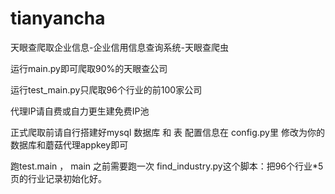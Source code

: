 # tianyancha
天眼查爬取企业信息-企业信用信息查询系统-天眼查爬虫

运行main.py即可爬取90%的天眼查公司

运行test_main.py只爬取96个行业的前100家公司

代理IP请自费或自力更生建免费IP池

正式爬取前请自行搭建好mysql 数据库 和 表
配置信息在 config.py里 修改为你的数据库和蘑菇代理appkey即可

跑test.main ， main 之前需要跑一次 find_industry.py这个脚本：把96个行业*5页的行业记录初始化好。

